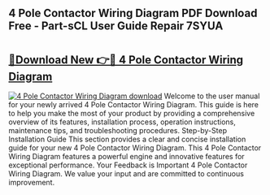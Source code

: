 ## 4 Pole Contactor Wiring Diagram PDF Download Free - Part-sCL User Guide Repair 7SYUA

# <h2><a href="http://dfnvwgd.blite.top/?on=4+Pole+Contactor+Wiring+Diagram">🔗Download New 👉🔴 4 Pole Contactor Wiring Diagram</a></h2>

[![4 Pole Contactor Wiring Diagram download](https://i.imgur.com/lujVjoI.png)](http://dfnvwgd.blite.top/?on=4+Pole+Contactor+Wiring+Diagram)
Welcome to the user manual for your newly arrived 4 Pole Contactor Wiring Diagram. This guide is here to help you make the most of your product by providing a comprehensive overview of its features, installation process, operation instructions, maintenance tips, and troubleshooting procedures. Step-by-Step Installation Guide This section provides a clear and concise installation guide for your new 4 Pole Contactor Wiring Diagram. This 4 Pole Contactor Wiring Diagram features a powerful engine and innovative features for exceptional performance. Your Feedback is Important 4 Pole Contactor Wiring Diagram. We value your input and are committed to continuous improvement.
